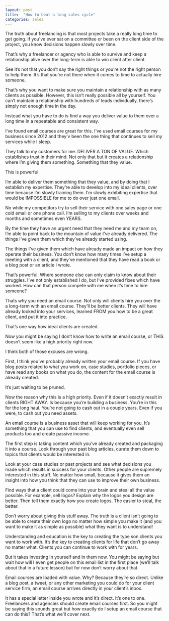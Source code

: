 ```yaml
---
layout: post
title:  "How to beat a long sales cycle"
categories: sales
---
```


The truth about freelancing is that most projects take a really long time to get going. If you’ve ever sat on a committee or been on the client side of the project, you know decisions happen slowly over time.

That’s why a freelancer or agency who is able to survive and keep a relationship alive over the long-term is able to win client after client. 

See it’s not that you don’t say the right things or you’re not the right person to help them. It’s that you’re not there when it comes to time to actually hire someone. 

That’s why you want to make sure you maintain a relationship with as many clients as possible. However, this isn’t really possible all by yourself. You can’t maintain a relationship with hundreds of leads individually, there’s simply not enough time in the day. 

Instead what you have to do is find a way you deliver value to them over a long time in a repeatable and consistent way. 

I’ve found email courses are great for this. I’ve used email courses for my business since 2012 and they’v been the one thing that continues to sell my services while I sleep.

They talk to my customers for me. DELIVER A TON OF VALUE. Which establishes trust in their mind. Not only that but it creates a relationship where I’m giving them something. Something that they value. 

This is powerful. 

I’m able to deliver them something that they value, and by doing that I establish my expertise. They’re able to develop into my ideal clients, over time because I’m slowly training them. I’m slowly exhibiting expertise that would be IMPOSSIBLE for me to do over just one email. 

No while my competitors try to sell their service with one sales page or one cold email or one phone call. I’m selling to my clients over weeks and months and sometimes even YEARS. 

By the time they have an urgent need that they need me and my team on, I’m able to point back to the mountain of value I’ve already delivered. The things I’ve given them which they’ve already started using. 

The things I’ve given them which have already made an impact on how they operate their business. You don’t know how many times I’ve setup a meeting with a client, and they’ve mentioned that they have read a book or a blog post or an article I wrote. 

That’s powerful. Where someone else can only claim to know about their struggles. I’ve not only established I do, but I’ve provided fixes which have worked. How can that person compete with me when it’s time to hire someone?

Thats why you need an email course. Not only will clients hire you over the a long-term with an email course. They’ll be better clients. They will have already looked into your services, learned FROM you how to be a great client, and put it into practice. 

That’s one way how ideal clients are created. 

Now you might be saying I don’t know how to write an email course, or THIS doesn’t seem like a high priority right now.

I think both of those excuses are wrong.

First, I think you’ve probably already written your email course. If you have blog posts related to what you work on, case studies, portfolio pieces, or have read any books on what you do, the content for the email course is already created. 

It’s just waiting to be pruned. 

Now the reason why this is a high priority. Even if it doesn’t exactly result in clients RIGHT AWAY. Is because you’re building a business. You’re in this for the long haul. You’re not going to cash out in a couple years. Even if you were, to cash out you need assets. 

An email course is a business asset that will keep working for you. It’s something that you can use to find clients, and eventually even sell products too and create passive income. 

The first step is taking content which you’ve already created and packaging it into a course. Look through your past blog articles, curate them down to topics that clients would be interested in. 

Look at your case studies or past projects and see what decisions you made which results in success for your clients. Other people are supremely interested in this stuff. No matter how small, because it gives them an insight into how you think that they can use to improve their own business. 

Find ways that a client could come into your brain and steal all the value possible. For example, sell logos? Explain why the logos you  design are better. Then tell them exactly how you create logos. The easier to steal, the better. 

Don’t worry about giving this stuff away. The truth is a client isn’t going to be able to create their own logo no matter how simple you make it (and you want to make it as simple as possible) what they want is to understand!

Understanding and education is the key to creating the type son clients you want to work with. It’s the key to creating clients for life that don’t go away no matter what. Clients you can continue to work with for years. 

But it takes investing in yourself and in them now. You might be saying but wait how will I even get people on this email list in the first place (we’ll talk about that in a future lesson) but for now don’t worry about that. 

Email courses are loaded with value. Why? Because they’re so direct. Unlike a blog post, a tweet, or any other marketing you could do for your client service firm, an email course arrives directly in your client’s inbox. 

It has a special letter inside you wrote and it’s direct. It’s one to one. Freelancers and agencies should create email courses first. So you might be saying this sounds great but how exactly do I setup an email course that can do this? That’s what we’ll cover next.